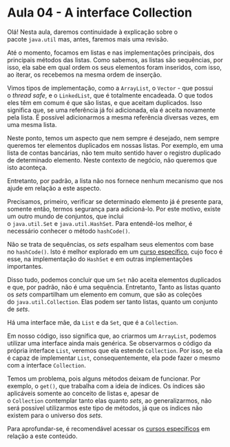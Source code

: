 # Aula 04 - A interface Collection

Olá! Nesta aula, daremos continuidade à explicação sobre o pacote `java.util` mas, antes, faremos mais uma revisão.

Até o momento, focamos em listas e nas implementações principais, dos principais métodos das listas. Como sabemos, as listas são sequências, por isso, ela sabe em qual ordem os seus elementos foram inseridos, com isso, ao iterar, os recebemos na mesma ordem de inserção.

Vimos tipos de implementação, como a `ArrayList`, o `Vector` - que possui o *thread safe*, e o `LinkedList`, que é totalmente encadeada. O que todos eles têm em comum é que são listas, e que aceitam duplicados. Isso significa que, se uma referência já foi adicionada, ela é aceita novamente pela lista. É possível adicionarmos a mesma referência diversas vezes, em uma mesma lista.

Neste ponto, temos um aspecto que nem sempre é desejado, nem sempre queremos ter elementos duplicados em nossas listas. Por exemplo, em uma lista de contas bancárias, não tem muito sentido haver o registro duplicado de determinado elemento. Neste contexto de negócio, não queremos que isto aconteça.

Entretanto, por padrão, a lista não nos fornece nenhum mecanismo que nos ajude em relação a este aspecto.

Precisamos, primeiro, verificar se determinado elemento já é presente para, somente então, termos segurança para adicioná-lo. Por este motivo, existe um outro mundo de conjuntos, que inclui o `java.util.Set` e `java.util.HashSet`. Para entendê-los melhor, é necessário conhecer o método `hashCode()`.

Não se trata de sequências, os *sets* espalham seus elementos com base no `hashCode()`. Isto é melhor explorado em um [curso específico](https://cursos.alura.com.br/course/java-util-lambdas/task/38649), cujo foco é esse, na implementação do `HashSet` e em outras implementações importantes.

Disso tudo, podemos concluir que um `Set` não aceita elementos duplicados e que, por padrão, não é uma sequência. Entretanto, Tanto as listas quanto os *sets* compartilham um elemento em comum, que são as coleções do `java.util.Collection`. Elas podem ser tanto listas, quanto um conjunto de *sets*.

Há uma interface mãe, da `List` e da `Set`, que é a `Collection`.

Em nosso código, isso significa que, ao criarmos um `ArrayList`, podemos utilizar uma interface ainda mais genérica. Se observarmos o código da própria interface `List`, veremos que ela estende `Collection`. Por isso, se ela é capaz de implementar `List`, consequentemente, ela pode fazer o mesmo com a interface `Collection`.

Temos um problema, pois alguns métodos deixam de funcionar. Por exemplo, o `get()`, que trabalha com a ideia de índices. Os índices são aplicáveis somente ao conceito de listas e, apesar de o `Collection` contemplar tanto elas quanto *sets*, ao generalizarmos, não será possível utilizarmos este tipo de métodos, já que os índices não existem para o universo dos *sets*.

Para aprofundar-se, é recomendável acessar os [cursos específicos](https://cursos.alura.com.br/course/java-util-lambdas/task/38649) em relação a este conteúdo.
